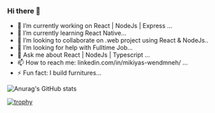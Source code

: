 ### Hi there 👋

- 🔭 I’m currently working on React | NodeJs | Express ...
- 🌱 I’m currently learning React Native...
- 👯 I’m looking to collaborate on .web project using React & NodeJs..
- 🤔 I’m looking for help with Fulltime Job...
- 💬 Ask me about React | NodeJs | Typescript ...
- 📫 How to reach me: linkedin.com/in/mikiyas-wendmneh/ ...
- ⚡ Fun fact: I build furnitures...



![Anurag's GitHub stats](https://github-readme-stats.vercel.app/api?username=MikiyasWT&show_icons=true&theme=radical&count_private=true)

[![trophy](https://github-profile-trophy.vercel.app/?MikiyasWT=ryo-ma&theme=onedark)](https://github.com/ryo-ma/github-profile-trophy)

